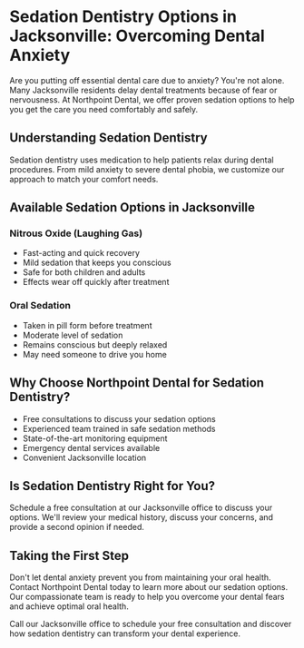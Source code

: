 # Sedation Dentistry Options in Jacksonville: Overcoming Dental Anxiety

Are you putting off essential dental care due to anxiety? You're not alone. Many Jacksonville residents delay dental treatments because of fear or nervousness. At Northpoint Dental, we offer proven sedation options to help you get the care you need comfortably and safely.

## Understanding Sedation Dentistry

Sedation dentistry uses medication to help patients relax during dental procedures. From mild anxiety to severe dental phobia, we customize our approach to match your comfort needs.

## Available Sedation Options in Jacksonville

### Nitrous Oxide (Laughing Gas)
- Fast-acting and quick recovery
- Mild sedation that keeps you conscious
- Safe for both children and adults
- Effects wear off quickly after treatment

### Oral Sedation
- Taken in pill form before treatment
- Moderate level of sedation
- Remains conscious but deeply relaxed
- May need someone to drive you home

## Why Choose Northpoint Dental for Sedation Dentistry?

- Free consultations to discuss your sedation options
- Experienced team trained in safe sedation methods
- State-of-the-art monitoring equipment
- Emergency dental services available
- Convenient Jacksonville location

## Is Sedation Dentistry Right for You?

Schedule a free consultation at our Jacksonville office to discuss your options. We'll review your medical history, discuss your concerns, and provide a second opinion if needed.

## Taking the First Step

Don't let dental anxiety prevent you from maintaining your oral health. Contact Northpoint Dental today to learn more about our sedation options. Our compassionate team is ready to help you overcome your dental fears and achieve optimal oral health.

Call our Jacksonville office to schedule your free consultation and discover how sedation dentistry can transform your dental experience.
